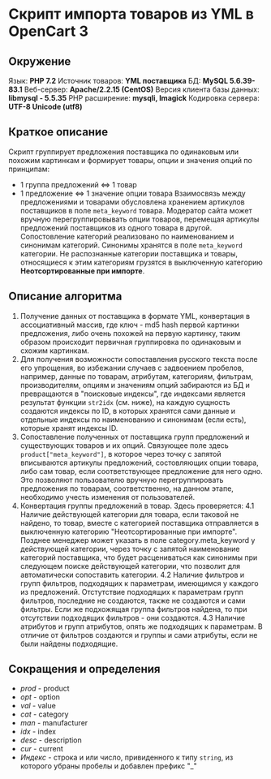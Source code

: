 # Скрипт импорта товаров из YML в OpenCart 3

## Окружение
Язык: **PHP 7.2**
Источник товаров: **YML поставщика**
БД: **MySQL 5.6.39-83.1**
Веб-сервер: **Apache/2.2.15 (CentOS)**
Версия клиента базы данных: **libmysql - 5.5.35**
PHP расширение: **mysqli, Imagick**
Кодировка сервера: **UTF-8 Unicode (utf8)**

## Краткое описание
Скрипт группирует предложения поставщика по одинаковым или похожим картинкам и формирует товары, опции и значения опций по принципам:
- 1 группа предложений <=> 1 товар
- 1 предложение <=> 1 значение опции товара
Взаимосвязь между предложениями и товарами обусловлена хранением артикулов поставщиков в поле `meta_keyword` товара.
Модератор сайта может вручную перегруппировывать опции товаров, перемещая артикулы предложений поставщиков из одного товара в другой.
Сопостовление категорий реализовано по наименованием и синонимам категорий. Синонимы хранятся в поле `meta_keyword` категории.
Не распознанные категории поставщика и товары, относящиеся к этим категориям грузятся в выключенную категорию **Неотсортированные при импорте**.

## Описание алгоритма
1. Получение данных от поставщика в формате YML, конвертация в ассоциативный массив, где ключ - md5 hash первой картинки предложения, либо очень похожей на первую картинку, таким образом происходит первичная группировка по одинаковым и схожим картинкам.
2. Для получения возможности сопоставления русского текста после его упрощения, во избежании случаев с задвоением пробелов, например, данные по товарам, атрибутам, категориям, фильтрам, производителям, опциям и значениям опций забираются из БД и превращаются в "поисковые индексы", где индексами является результат функции `str2idx` (см. ниже), на каждую сущность создаются индексы по ID, в которых хранятся сами данные и отдельные индексы по наименованию и синонимам (если есть), которые хранят индексы ID.
3. Сопоставление полученных от поставщика групп предложений и существующих товаров и их опций. Связующее поле здесь `product["meta_keyword"]`, в которое через точку с запятой вписываются артикулы предложений, состовляющих опции товара, либо сам товар, если соответствующее предложение для него одно. Это позволяют пользователю вручную перегруппировать предложения по товарам, соответственно, на данном этапе, необходимо учесть изменения от пользователей.
4. Конвертация группы предложений в товар. Здесь проверяется:
 	4.1 Наличие действующей категории для товара, если таковой не найдено, то товар, вместе с категорией поставщика отправляется в выключенную категорию "Неотсортированные при импорте". Позднее менеджер может указать в поле category.meta_keyword у действующей категории, через точку с запятой наименование категорий поставщика, что будет расцениваться как синонимы при следующем поиске действующей категории, что позволит для автоматически сопоставить категории.
 	4.2 Наличие фильтров и групп фильтров, подходящих к параметрам, имеющимся у каждого из предложений. Отстутствие подходящих к параметрам групп фильтров, последние не создаются, также не создаются и сами фильтры. Если же подхожящая группа фильтров найдена, то при отсутствии подходящих фильтров - они создаются.
	4.3 Наличие атрибутов и групп атрибутов, опять же подходящих к параметрам. В отличие от фильтров создаются и группы и сами атрибуты, если не были найдены подходящие.

## Сокращения и определения
- *prod* - product
- *opt* - option
- *val* - value
- *cat* - category
- *man* - manufacturer
- *idx* - index
- *desc* - description
- *cur* - current 
- *Индекс* - строка и или число, привиденного к типу `string`, из которого убраны пробелы и добавлен префикс "_"
